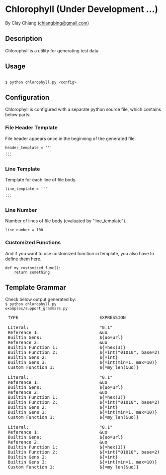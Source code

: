 Chlorophyll (Under Development ...)
===========

By Clay Chiang (chiangbing@gmail.com)


Description
-----------

Chlorophyll is a utility for generating test data.


Usage
-----

<code>
$ python chlorophyll.py &lt;config&gt;
</code>


Configuration
-------------

Chlorophyll is configured with a separate python source file, which contains below parts:

<h3>File Header Template</h3>
File header appears once in the beginning of the generated file.<br/>
<code>
header_template = '''
...
'''
</code>

<h3>Line Template</h3>
Template for each line of file body.<br/>
<code>
line_template = '''
...
'''
</code>

<h3>Line Number</h3>
Number of lines of file body (evaluated by "line_template"). <br/>
<code>
line_number = 100
</code>

<h3>Customized Functions</h3>
And if you want to use customized function in template, you also have to define them here.<br/>
<code>
def my_customized_func():
    return something
</code>

Template Grammar
----------------
Check below output generated by: <br/>
<code>$ python chlorophyll.py examples/support_grammars.py</code>
<pre>
 TYPE                               EXPRESSION                 OUPUT

 Literal:                           "0.1"                      0.1
 Reference 1:                       &uo                        http://vhosudhswg.biqdvijjoq.net/fwala/ckzklifl/qk_gv
 Builtin Gens:                      ${uo=url}                  http://vhosudhswg.biqdvijjoq.net/fwala/ckzklifl/qk_gv
 Reference 2:                       &uo                        http://vhosudhswg.biqdvijjoq.net/fwala/ckzklifl/qk_gv
 Builtin Function 1:                ${=hex(3)}                 0x3
 Builtin Function 2:                ${=int("01010", base=2)    10
 Builtin Gens 2:                    ${=int}                    6012078762086482288
 Builtin Gens 3:                    ${=int(min=1, max=10)}     8
 Custom Function 1:                 ${=my_len(&uo)}            53

 Literal:                           "0.1"                      0.1
 Reference 1:                       &uo                        http://ryejufql.uqnwlyjfu.twhvyd.org/xplrryyk/heavoxic/qckdbekzqx
 Builtin Gens:                      ${uo=url}                  http://ryejufql.uqnwlyjfu.twhvyd.org/xplrryyk/heavoxic/qckdbekzqx
 Reference 2:                       &uo                        http://ryejufql.uqnwlyjfu.twhvyd.org/xplrryyk/heavoxic/qckdbekzqx
 Builtin Function 1:                ${=hex(3)}                 0x3
 Builtin Function 2:                ${=int("01010", base=2)    10
 Builtin Gens 2:                    ${=int}                    7125728509514389461
 Builtin Gens 3:                    ${=int(min=1, max=10)}     4
 Custom Function 1:                 ${=my_len(&uo)}            65

 Literal:                           "0.1"                      0.1
 Reference 1:                       &uo                        http://xzgbx.cn/swfnwp/uh
 Builtin Gens:                      ${uo=url}                  http://xzgbx.cn/swfnwp/uh
 Reference 2:                       &uo                        http://xzgbx.cn/swfnwp/uh
 Builtin Function 1:                ${=hex(3)}                 0x3
 Builtin Function 2:                ${=int("01010", base=2)    10
 Builtin Gens 2:                    ${=int}                    5556233375595097482
 Builtin Gens 3:                    ${=int(min=1, max=10)}     3
 Custom Function 1:                 ${=my_len(&uo)}            25
</pre>